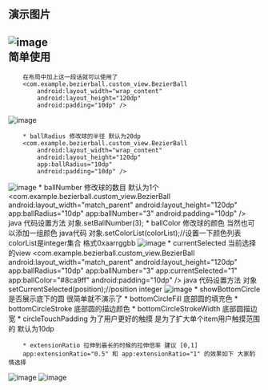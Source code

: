 演示图片
--------
![image](https://github.com/bouquet12138/pictureLibrary/blob/master/elasticBall.gif)
<br>
简单使用
--------	
		在布局中加上这一段话就可以使用了
		<com.example.bezierball.custom_view.BezierBall
			android:layout_width="wrap_content"
			android:layout_height="120dp"
			android:padding="10dp" />
![image](https://github.com/bouquet12138/pictureLibrary/blob/master/ballRadiusBig.png)


		* ballRadius 修改球的半径 默认为20dp
		<com.example.bezierball.custom_view.BezierBall
			android:layout_width="wrap_content"
			android:layout_height="120dp"
			app:ballRadius="10dp"
			android:padding="10dp" />
![image](https://github.com/bouquet12138/pictureLibrary/blob/master/ballNumber.png)
		* ballNumber 修改球的数目 默认为1个
		<com.example.bezierball.custom_view.BezierBall
			android:layout_width="match_parent"
			android:layout_height="120dp"
			app:ballRadius="10dp"
			app:ballNumber="3"
			android:padding="10dp" />
		java 代码设置方法 对象.setBallNumber(3);
		* ballColor 修改球的颜色
		当然也可以添加一组颜色 java代码 对象.setColorList(colorList);//设置一下颜色列表 colorList是integer集合 格式0xaarrggbb
![image](https://github.com/bouquet12138/pictureLibrary/blob/master/ballColor.png)
		* currentSelected 当前选择的view
		<com.example.bezierball.custom_view.BezierBall
			android:layout_width="match_parent"
			android:layout_height="120dp"
			app:ballRadius="10dp"
			app:ballNumber="3"
			app:currentSelected="1"
			app:ballColor="#8ca9ff"
			android:padding="10dp" />
		java 代码设置方法 对象setCurrentSelected(position);//position integer
![image](https://github.com/bouquet12138/pictureLibrary/blob/master/ballCurrentSelected.png)
		* showBottomCircle 是否展示底下的圆 很简单就不演示了
		* bottomCircleFill 底部圆的填充色
		* bottomCircleStroke 底部圆的描边颜色
		* bottomCircleStrokeWidth 底部圆描边宽
		* circleTouchPadding 为了用户更好的触摸 是为了扩大单个item用户触摸范围的 默认为10dp
		
		* extensionRatio 拉伸到最长的时候的拉伸倍率 建议 [0,1]
		app:extensionRatio="0.5" 和 app:extensionRatio="1" 的效果如下 大家酌情选择
![image](https://github.com/bouquet12138/pictureLibrary/blob/master/extendSmall.jpg)
![image](https://github.com/bouquet12138/pictureLibrary/blob/master/extendBig.jpg)

		
		
		
		
		
       